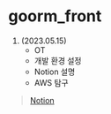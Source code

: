 # goorm_front

1. (2023.05.15)
    - OT
    - 개발 환경 설정
    - Notion 설명
    - AWS 탐구
> [Notion](https://darkened-crest-275.notion.site/20230515_OT-1a5ebd83eabe4ab2bc198a2a2749d458)